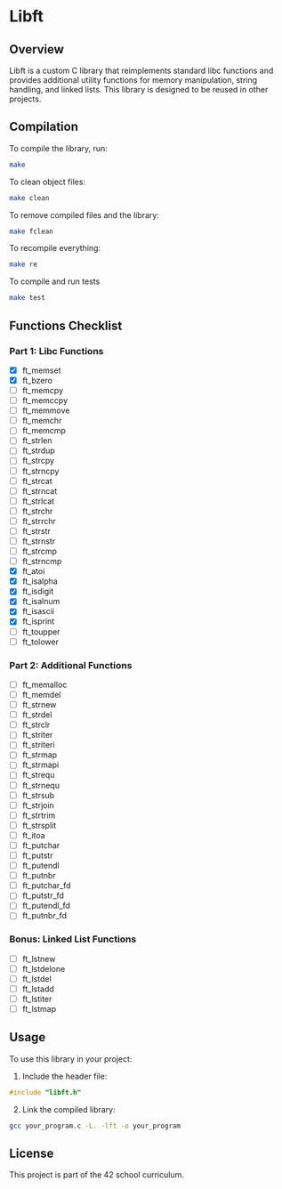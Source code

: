 # Libft

## Overview

Libft is a custom C library that reimplements standard libc functions and provides additional utility functions for memory manipulation, string handling, and linked lists. This library is designed to be reused in other projects.

## Compilation

To compile the library, run:

```sh
make
```

To clean object files:

```sh
make clean
```

To remove compiled files and the library:

```sh
make fclean
```

To recompile everything:

```sh
make re
```

To compile and run tests

```sh
make test
```

## Functions Checklist

### Part 1: Libc Functions

- [X] ft_memset
- [X] ft_bzero
- [ ] ft_memcpy
- [ ] ft_memccpy
- [ ] ft_memmove
- [ ] ft_memchr
- [ ] ft_memcmp
- [ ] ft_strlen
- [ ] ft_strdup
- [ ] ft_strcpy
- [ ] ft_strncpy
- [ ] ft_strcat
- [ ] ft_strncat
- [ ] ft_strlcat
- [ ] ft_strchr
- [ ] ft_strrchr
- [ ] ft_strstr
- [ ] ft_strnstr
- [ ] ft_strcmp
- [ ] ft_strncmp
- [X] ft_atoi
- [X] ft_isalpha
- [X] ft_isdigit
- [X] ft_isalnum
- [X] ft_isascii
- [X] ft_isprint
- [ ] ft_toupper
- [ ] ft_tolower

### Part 2: Additional Functions

- [ ] ft_memalloc
- [ ] ft_memdel
- [ ] ft_strnew
- [ ] ft_strdel
- [ ] ft_strclr
- [ ] ft_striter
- [ ] ft_striteri
- [ ] ft_strmap
- [ ] ft_strmapi
- [ ] ft_strequ
- [ ] ft_strnequ
- [ ] ft_strsub
- [ ] ft_strjoin
- [ ] ft_strtrim
- [ ] ft_strsplit
- [ ] ft_itoa
- [ ] ft_putchar
- [ ] ft_putstr
- [ ] ft_putendl
- [ ] ft_putnbr
- [ ] ft_putchar_fd
- [ ] ft_putstr_fd
- [ ] ft_putendl_fd
- [ ] ft_putnbr_fd

### Bonus: Linked List Functions

- [ ] ft_lstnew
- [ ] ft_lstdelone
- [ ] ft_lstdel
- [ ] ft_lstadd
- [ ] ft_lstiter
- [ ] ft_lstmap

## Usage

To use this library in your project:

1. Include the header file:

```c
#include "libft.h"
```

2. Link the compiled library:

```sh
gcc your_program.c -L. -lft -o your_program
```

## License

This project is part of the 42 school curriculum.
